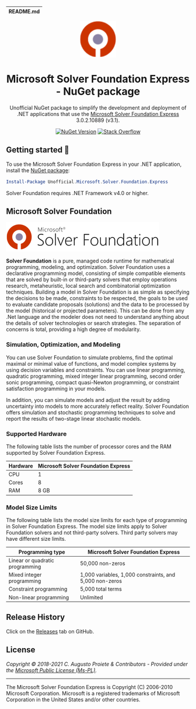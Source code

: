 | README.md |
|:---|

<div align="center">

<img src="assets/microsoft-solver-foundation-nuget.png" alt="Microsoft Solver Foundation Express - NuGet package" width="100" />

</div>

<h1 align="center">Microsoft Solver Foundation Express - NuGet package</h1>
<div align="center">

Unofficial NuGet package to simplify the development and deployment of .NET applications that use the [Microsoft Solver Foundation Express](https://msdn.microsoft.com/en-us/devlabs/hh145003)  3.0.2.10889 (v3.1).

[![NuGet Version](http://img.shields.io/nuget/v/Unofficial.Microsoft.Solver.Foundation.Express.svg?style=flat-square)](https://www.nuget.org/packages/Unofficial.Microsoft.Solver.Foundation.Express/) [![Stack Overflow](https://img.shields.io/badge/stack%20overflow-ms--solver--foundation-orange.svg)](http://stackoverflow.com/questions/tagged/ms-solver-foundation)

</div>

## Getting started :rocket:

To use the Microsoft Solver Foundation Express in your .NET application, install the [NuGet package](https://www.nuget.org/packages/Unofficial.Microsoft.Solver.Foundation.Express):

```powershell
Install-Package Unofficial.Microsoft.Solver.Foundation.Express
```

Solver Foundation requires .NET Framework v4.0 or higher.

## Microsoft Solver Foundation

![Microsoft Solver Foundation logo](assets/microsoft-solver-foundation.png)

**Solver Foundation** is a pure, managed code runtime for mathematical programming, modeling, and optimization. Solver Foundation uses a declarative programming model, consisting of simple compatible elements that are solved by built-in or third-party solvers that employ operations research, metaheuristic, local search and combinatorial optimization techniques. Building a model in Solver Foundation is as simple as specifying the decisions to be made, constraints to be respected, the goals to be used to evaluate candidate proposals (solutions) and the data to be processed by the model (historical or projected parameters). This can be done from any .Net language and the modeler does not need to understand anything about the details of solver technologies or search strategies. The separation of concerns is total, providing a high degree of modularity.

### Simulation, Optimization, and Modeling

You can use Solver Foundation to simulate problems, find the optimal maximal or minimal value of functions, and model complex systems by using decision variables and constraints. You can use linear programming, quadratic programming, mixed integer linear programming, second order sonic programming, compact quasi-Newton programming, or constraint satisfaction programming in your models.

In addition, you can simulate models and adjust the result by adding uncertainty into models to more accurately reflect reality. Solver Foundation offers simulation and stochastic programming techniques to solve and report the results of two-stage linear stochastic models.

### Supported Hardware

The following table lists the number of processor cores and the RAM supported by Solver Foundation Express.

| Hardware | Microsoft Solver Foundation Express |
| -------- | ----------------------------------- |
| CPU      | 1                                   |
| Cores    | 8                                   |
| RAM      | 8 GB                                |

### Model Size Limits

The following table lists the model size limits for each type of programming in Solver Foundation Express. The model size limits apply to Solver Foundation solvers and not third-party solvers. Third party solvers may have different size limits.

| Programming type                | Microsoft Solver Foundation Express                     |
| ------------------------------- | ------------------------------------------------------- |
| Linear or quadratic programming | 50,000 non-zeros                                        |
| Mixed integer programming       | 1,000 variables, 1,000 constraints, and 5,000 non-zeros |
| Constraint programming          | 5,000 total terms                                       |
| Non-linear programming          | Unlimited                                               |

## Release History

Click on the [Releases](https://github.com/augustoproiete/microsoft-solver-foundation-express-nuget/releases) tab on GitHub.

## License

_Copyright &copy; 2018-2021 C. Augusto Proiete & Contributors - Provided under the [Microsoft Public License (Ms-PL)](LICENSE)._

---

The Microsoft Solver Foundation Express is Copyright (C) 2006-2010 Microsoft Corporation. Microsoft is a registered trademarks of Microsoft Corporation in the United States and/or other countries.
